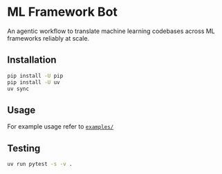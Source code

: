 # ML Framework Bot

An agentic workflow to translate machine learning codebases across ML frameworks reliably at scale.

## Installation

```bash
pip install -U pip
pip install -U uv
uv sync
```

## Usage

For example usage refer to [`examples/`](./examples/)

## Testing

```bash
uv run pytest -s -v .
```
